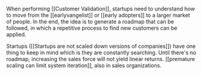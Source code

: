 When performing [[Customer Validation]], startups need to understand how to move from the [[earlyvangelist]] or [[early adopters]] to a larger market of people. In the end, the idea is to generate a roadmap that can be followed, in which a repetitive process to find new customers can be applied. 

Startups ([[Startups are not scaled down versions of companies]]) have one thing to keep in mind which is they are constantly searching. Until there's no roadmap, increasing the sales force will not yield linear returns. [[premature scaling can limit system iteration]], also in sales organizations. 